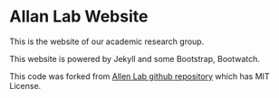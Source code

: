 # Allan Lab Website

This is the website of our academic research group.

This website is powered by Jekyll and some Bootstrap, Bootwatch. 

This code was forked from [Allen Lab github repository](https://github.com/mpa139/allanlab) which has MIT License.

